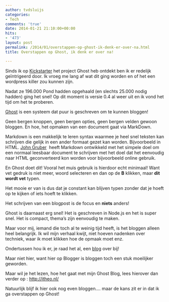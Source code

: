 ```yaml
---
author: tvdsluijs
categories:
- Tech
comments: 'true'
date: 2014-01-21 21:10:00+00:00
hits:
- '473'
layout: post
permalink: /2014/01/overstappen-op-ghost-ik-denk-er-over-na.html
title: Overstappen op Ghost, ik denk er over na!

---
```

Sinds ik op <a href="http://www.kickstarter.com/projects/johnonolan/ghost-just-a-blogging-platform" target="_blank">Kickstarter</a> het project Ghost heb ontdekt ben ik er redelijk geïntrigeerd door. Ik vroeg me lang af wat dit ging worden en of het een wordpress killer zou kunnen zijn.

Nadat ze 196.000 Pond hadden opgehaald (en slechts 25.000 nodig hadden) ging het snel! Op dit moment is versie 0.4 al weer uit en ik vond het tijd om het te proberen.  
<!--more-->

<a href="https://ghost.org/" target="_blank">Ghost</a> is een systeem dat puur is geschreven om te kunnen bloggen!

Geen bergen knoppen, geen bergen opties, geen bergen velden gewoon bloggen. En hoe, het opmaken van een document gaat via MarkDown.

Markdown is een makkelijk te leren syntax waarmee je heel snel teksten kan schrijven die gelijk in een ander formaat gezet kan worden. Bijvoorbeeld in HTML. <a href="http://daringfireball.net/" target="_blank">John Gruber</a> &nbsp;heeft Markdown ontwikkeld met het simpele doel om een normaal leesbaar document te schrijven met het doel dat het eenvoudig naar HTML geconverteerd kon worden voor bijvoorbeeld online gebruik.

En Ghost doet dit! Vooral het muis gebruik is hierdoor echt minimaal! Want vet gedruk is niet meer, woord selecteren en dan op de **B** klikken, maar **dit wordt vet** typen.

Het mooie er van is dus dat je constant kan blijven typen zonder dat je hoeft op te kijken of iets hoeft te klikken.

Het schrijven van een blogpost is de focus en **niets** anders!

Ghost is daarnaast erg snel! Het is geschreven in Node.js en het is super snel. Het is compact, thema&#8217;s zijn eenvoudig te maken.

Maar voor mij, iemand die toch al te weinig tijd heeft, is het bloggen alleen heel belangrijk. Ik wil mijn verhaal kwijt, niet hoeven nadenken over techniek, waar ik moet klikken hoe de opmaak moet enz.

Ondertussen hou ik er, je raad het al, een <a href="http://itheo.nl/" target="_blank">blog</a> over bij!

Maar niet hier, want hier op Blogger is bloggen toch een stuk moeilijker geworden.

Maar wil je het lezen, hoe het gaat met mijn Ghost Blog, lees hierover dan verder op :&nbsp;<http://itheo.nl/>

Natuurlijk blijf ik hier ook nog even bloggen&#8230;. maar de kans zit er in dat ik ga overstappen op Ghost!